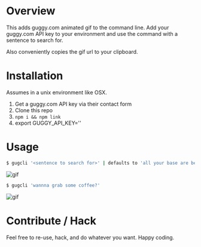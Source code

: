 # Overview

This adds guggy.com animated gif to the command line. Add your guggy.com API key to your environment and use the command with a sentence to search for.

Also conveniently copies the gif url to your clipboard.

# Installation

Assumes in a unix environment like OSX.

1. Get a guggy.com API key via their contact form
2. Clone this repo
3. `npm i && npm link`
4. export GUGGY_API_KEY='<your api key>'


# Usage

```bash
$ gugcli '<sentence to search for>' | defaults to 'all your base are belong to us'
```

![gif](https://img.guggy.com/media/kRxydslQVJ/animated/0/o/guggy.gif)


```bash
$ gugcli 'wannna grab some coffee?'
```

![gif](https://img.guggy.com/media/QsMnQEgAVA/animated/0/o/guggy.gif)

# Contribute / Hack

Feel free to re-use, hack, and do whatever you want. Happy coding.

